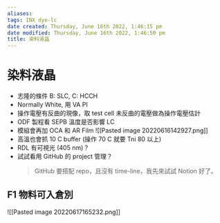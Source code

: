```yaml
---
aliases: 
tags: INX dye-lc
date created: Thursday, June 16th 2022, 1:46:15 pm
date modified: Thursday, June 16th 2022, 1:46:50 pm
title: 染料液晶
---
```


# 染料液晶

- 志隆的條件 B: SLC, C: HCCH
- Normally White, 用 VA PI
- 操作電壓有反曲的現像，取 test cell 未反曲的電壓做為操作電壓估計
- ODF 製程看 SEPB 溫度是否影響 LC
- 模組會再加 OCA 和 AR Film
![[Pasted image 20220616142927.png]]
 - 高溫也會抓 10 C buffer (操作 70 C 就要 Tni 80 以上)
 - RDL 有可視光 (405 nm)？
 - 試試看用 GitHub 的 project 管理？
	 > GitHub 要搭配 repo，且沒有 time-line，我先來試試 Notion 好了。


## F1 物料可入倉別

![[Pasted image 20220617165232.png]]